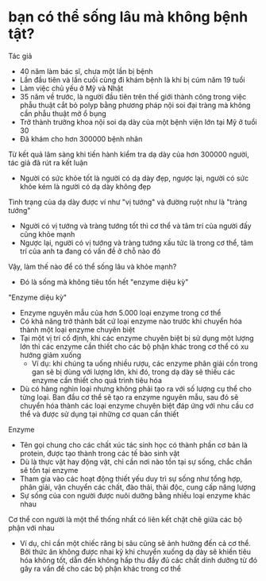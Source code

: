 # bạn có thể sống lâu mà không bệnh tật?

Tác giả

- 40 năm làm bác sĩ, chưa một lần bị bệnh
- Lần đầu tiên và lần cuối cùng đi khám bệnh là khi bị cúm năm 19 tuổi
- Làm việc chủ yếu ở Mỹ và Nhật
- 35 năm về trước, là người đầu tiên trên thế giới thành công trong việc phẫu thuật cắt bỏ polyp bằng phương pháp nội soi đại tràng mà không cần phẫu thuật mở ổ bụng
- Trở thành trưởng khoa nội soi dạ dày của một bệnh viện lớn tại Mỹ ở tuổi 30
- Đã khám cho hơn 300000 bệnh nhân

Từ kết quả lâm sàng khi tiến hành kiểm tra dạ dày của hơn 300000 người, tác giả đã rút ra kết luận

- Người có sức khỏe tốt là người có dạ dày đẹp, ngược lại, người có sức khỏe kém là người có dạ dày không đẹp

Tình trạng của dạ dày được ví như "vị tướng" và đường ruột như là "tràng tướng"

- Người có vị tướng và tràng tướng tốt thì cơ thể và tâm trí của người đấy cũng khỏe mạnh
- Ngược lại, người có vị tướng và tràng tướng xấu tức là trong cơ thể, tâm trí của anh ta đang có vấn đề ở chỗ nào đó

Vậy, làm thế nào để có thể sống lâu và khỏe mạnh?

- Đó là sống mà không tiêu tốn hết "enzyme diệu kỳ"

"Enzyme diệu kỳ"

- Enzyme nguyên mẫu của hơn 5.000 loại enzyme trong cơ thể
- Có khả năng trở thành bất cứ loại enzyme nào trước khi chuyển hóa thành một loại enzyme chuyên biệt
- Tại một vị trí cố định, khi các enzyme chuyên biệt bị sử dụng một lượng lớn thì các enzyme cần thiết cho các bộ phận khác trong cơ thể có xu hướng giảm xuống
  - Ví dụ: khi chúng ta uống nhiều rượu, các enzyme phân giải cồn trong gan sẽ bị dùng với lượng lớn, khi đó, trong dạ dày sẽ thiếu các enzyme cần thiết cho quá trình tiêu hóa
- Dù có hàng nghìn loại nhưng không phải tạo ra với số lượng cụ thể cho từng loại. Ban đầu cơ thể sẽ tạo ra enzyme nguyên mẫu, sau đó sẽ chuyển hóa thành các loại enzyme chuyên biệt đáp ứng với nhu cầu cơ thể và được sử dụng tại những cơ quan cần thiết

Enzyme

- Tên gọi chung cho các chất xúc tác sinh học có thành phần cơ bản là protein, được tạo thành trong các tế bào sinh vật
- Dù là thực vật hay động vật, chỉ cần nơi nào tồn tại sự sống, chắc chắn sẽ tồn tại enzyme
- Tham gia vào các hoạt động thiết yếu duy trì sự sống như tổng hợp, phân giải, vận chuyển các chất, đào thải, thải độc, cung cấp năng lượng
- Sự sống của con người được nuôi dưỡng bằng nhiều loại enzyme khác nhau

Cơ thể con người là một thể thống nhất có liên kết chặt chẽ giữa các bộ phận với nhau

- Ví dụ, chỉ cần một chiếc răng bị sâu cũng sẽ ảnh hưởng đến cả cơ thể. Bởi thức ăn không được nhai kỹ khi chuyển xuống dạ dày sẽ khiến tiêu hóa không tốt, dẫn đến không hấp thu đầy đủ các chất dinh dưỡng từ đó gây ra vấn đề cho các bộ phận khác trong cơ thể
